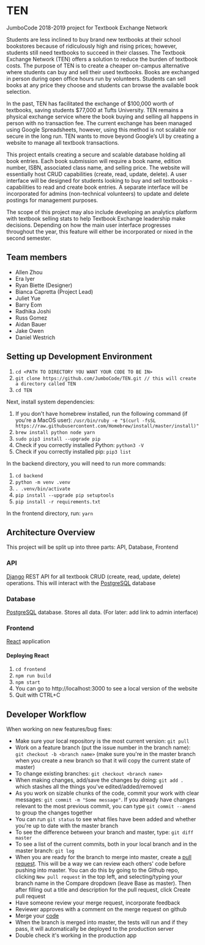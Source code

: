 # TEN
JumboCode 2018-2019 project for Textbook Exchange Network

Students are less inclined to buy brand new textbooks at their school bookstores because of ridiculously high and rising prices; however, students still need textbooks to succeed in their classes. The Textbook Exchange Network (TEN) offers a solution to reduce the burden of textbook costs. The purpose of TEN is to create a cheaper on-campus alternative where students can buy and sell their used textbooks. Books are exchanged in person during open office hours run by volunteers. Students can sell books at any price they choose and students can browse the available book selection.

In the past, TEN has facilitated the exchange of $100,000 worth of textbooks, saving students $77,000 at Tufts University. TEN remains a physical exchange service where the book buying and selling all happens in person with no transaction fee. The current exchange has been managed using Google Spreadsheets, however, using this method is not scalable nor secure in the long run. TEN wants to move beyond Google’s UI by creating a website to manage all textbook transactions.

This project entails creating a secure and scalable database holding all book entries. Each book submission will require a book name, edition number, ISBN, associated class name, and selling price. The website will essentially host CRUD capabilities (create, read, update, delete). A user interface will be designed for students looking to buy and sell textbooks - capabilities to read and create book entries. A separate interface will be incorporated for admins (non-technical volunteers) to update and delete postings for management purposes.

The scope of this project may also include developing an analytics platform with textbook selling stats to help Textbook Exchange leadership make decisions. Depending on how the main user interface progresses throughout the year, this feature will either be incorporated or nixed in the second semester.

## Team members
* Allen Zhou
* Era Iyer
* Ryan Biette (Designer)
* Bianca Capretta (Project Lead)
* Juliet Yue
* Barry Eom
* Radhika Joshi
* Russ Gomez
* Aidan Bauer
* Jake Owen
* Daniel Westrich

## Setting up Development Environment
1. `cd <PATH TO DIRECTORY YOU WANT YOUR CODE TO BE IN>`
2. `git clone https://github.com/JumboCode/TEN.git // this will create a directory
        called TEN`
3. `cd TEN`

Next, install system dependencies:
1. If you don't have homebrew installed, run the following command
(if you're a MacOS user): `/usr/bin/ruby -e "$(curl -fsSL https://raw.githubusercontent.com/Homebrew/install/master/install)"`
2. `brew install python node yarn`
3. `sudo pip3 install --upgrade pip`
4. Check if you correctly installed Python: `python3 -V`
5. Check if you correctly installed pip: `pip3 list`

In the backend directory, you will need to run more commands:
1. `cd backend`
2. `python -m venv .venv`
3. `. .venv/bin/activate`
4. `pip install --upgrade pip setuptools`
5. `pip install -r requirements.txt`

In the frontend directory, run: `yarn`

## Architecture Overview
This project will be split up into three parts: API, Database, Frontend

### API

[Django](https://www.djangoproject.com/) REST API for all textbook CRUD (create,
    read, update, delete) operations. This will interact with the
    [PostgreSQL](https://www.postgresql.org/) database

### Database

[PostgreSQL](https://www.postgresql.org/) database. Stores all data.
(For later: add link to admin interface)

### Frontend

[React](https://facebook.github.io/react/docs/hello-world.html) application

#### Deploying React
1. `cd frontend`
2. `npm run build`
3. `npm start`
4. You can go to http://localhost:3000 to see a local version of the website
6. Quit with CTRL+C

## Developer Workflow

When working on new features/bug fixes:
- Make sure your local repository is the most current version: `git pull`
- Work on a feature branch (put the issue number in the branch name): `git checkout -b <branch name>` (make sure you're in the master branch when you create a new branch so that it will copy the current state of master)
- To change existing branches: `git checkout <branch name>`
- When making changes, add/save the changes by doing: `git add .` which
stashes all the things you've edited/added/removed
- As you work on sizable chunks of the code, commit your work with clear messages: `git commit -m "Some message"`. If you already have changes relevant to the most previous commit, you can type `git commit --amend` to group the changes together
- You can run `git status` to see what files have been added and whether you're up to date with the master branch
- To see the difference between your branch and master, type: `git diff master`
- To see a list of the current commits, both in your local branch and in the master branch: `git log`
- When you are ready for the branch to merge into master, create a [pull request](https://help.github.com/articles/creating-a-pull-request/). This will be a way we can review each others' code before pushing into master. You can do this by going to the Github repo, clicking `New pull request` in the top left, and selecting/typing your branch name in the Compare dropdown (leave Base as master). Then after filling out a title and description for the pull request, click Create pull request
- Have someone review your merge request, incorporate feedback
- Reviewer approves with a comment on the merge request on github
- Merge your [code](https://help.github.com/articles/merging-a-pull-request/)
- When the branch is merged into master, the tests will run and if they pass, it
  will automatically be deployed to the production server
- Double check it's working in the production app
